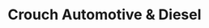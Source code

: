 ---
title: "Crouch Automotive & Diesel"
url: /conowingo/crouch-automotive-und-diesel/
shop: Autowerkstatt
---